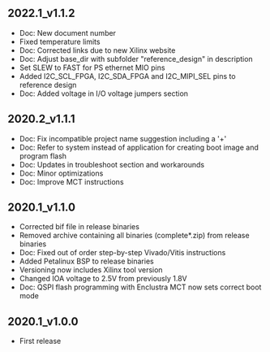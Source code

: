 ## 2022.1_v1.1.2
* Doc: New document number
* Fixed temperature limits
* Doc: Corrected links due to new Xilinx website
* Doc: Adjust base_dir with subfolder "reference_design" in description
* Set SLEW to FAST for PS ethernet MIO pins
* Added I2C_SCL_FPGA, I2C_SDA_FPGA and I2C_MIPI_SEL pins to reference design
* Doc: Added voltage in I/O voltage jumpers section
## 2020.2_v1.1.1
* Doc: Fix incompatible project name suggestion including a '+'
* Doc: Refer to system instead of application for creating boot image and program flash
* Doc: Updates in troubleshoot section and workarounds
* Doc: Minor optimizations
* Doc: Improve MCT instructions
## 2020.1_v1.1.0
* Corrected bif file in release binaries
* Removed archive containing all binaries (complete*.zip) from release binaries
* Doc: Fixed out of order step-by-step Vivado/Vitis instructions
* Added Petalinux BSP to release binaries
* Versioning now includes Xilinx tool version
* Changed IOA voltage to 2.5V from previously 1.8V
* Doc: QSPI flash programming with Enclustra MCT now sets correct boot mode
## 2020.1_v1.0.0
* First release
